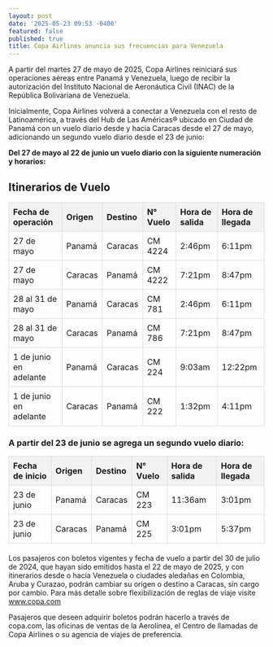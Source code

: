 ```yaml
---
layout: post
date: '2025-05-23 09:53 -0400'
featured: false
published: true
title: Copa Airlines anuncia sus frecuencias para Venezuela
---
```

A partir del martes 27 de mayo de 2025, Copa Airlines reiniciará sus operaciones aéreas entre Panamá y Venezuela, luego de recibir la autorización del Instituto Nacional de Aeronáutica Civil (INAC) de la República 
Bolivariana de Venezuela. 

Inicialmente, Copa Airlines volverá a conectar a Venezuela con el resto de Latinoamérica, a través del Hub de Las Américas® ubicado en Ciudad de Panamá con un vuelo diario desde y hacia Caracas desde el 27 de mayo, adicionando un segundo vuelo diario desde el 23 de junio:  

**Del 27 de mayo al 22 de junio un vuelo diario con la siguiente numeración y horarios:**

<html>
<head>
<title>Itinerarios de Vuelo</title>
<style>
  table {
    width: 100%;
    border-collapse: collapse;
    margin-bottom: 20px;
  }
  th, td {
    border: 1px solid #ddd;
    padding: 8px;
    text-align: left;
  }
  th {
    background-color: #f2f2f2;
  }
</style>
</head>
<body>

  <h2>Itinerarios de Vuelo</h2>

  <table>
    <thead>
      <tr>
        <th>Fecha de operación</th>
        <th>Origen</th>
        <th>Destino</th>
        <th>N° Vuelo</th>
        <th>Hora de salida</th>
        <th>Hora de llegada</th>
      </tr>
    </thead>
    <tbody>
      <tr>
        <td>27 de mayo</td>
        <td>Panamá</td>
        <td>Caracas</td>
        <td>CM 4224</td>
        <td>2:46pm</td>
        <td>6:11pm</td>
      </tr>
      <tr>
        <td>27 de mayo</td>
        <td>Caracas</td>
        <td>Panamá</td>
        <td>CM 4222</td>
        <td>7:21pm</td>
        <td>8:47pm</td>
      </tr>
      <tr>
        <td>28 al 31 de mayo</td>
        <td>Panamá</td>
        <td>Caracas</td>
        <td>CM 781</td>
        <td>2:46pm</td>
        <td>6:11pm</td>
      </tr>
      <tr>
        <td>28 al 31 de mayo</td>
        <td>Caracas</td>
        <td>Panamá</td>
        <td>CM 786</td>
        <td>7:21pm</td>
        <td>8:47pm</td>
      </tr>
      <tr>
        <td>1 de junio en adelante</td>
        <td>Panamá</td>
        <td>Caracas</td>
        <td>CM 224</td>
        <td>9:03am</td>
        <td>12:22pm</td>
      </tr>
      <tr>
        <td>1 de junio en adelante</td>
        <td>Caracas</td>
        <td>Panamá</td>
        <td>CM 222</td>
        <td>1:32pm</td>
        <td>4:11pm</td>
      </tr>
    </tbody>
  </table>

  <h3>A partir del 23 de junio se agrega un segundo vuelo diario:</h3>

  <table>
    <thead>
      <tr>
        <th>Fecha de inicio</th>
        <th>Origen</th>
        <th>Destino</th>
        <th>N° Vuelo</th>
        <th>Hora de salida</th>
        <th>Hora de llegada</th>
      </tr>
    </thead>
    <tbody>
      <tr>
        <td>23 de junio</td>
        <td>Panamá</td>
        <td>Caracas</td>
        <td>CM 223</td>
        <td>11:36am</td>
        <td>3:01pm</td>
      </tr>
      <tr>
        <td>23 de junio</td>
        <td>Caracas</td>
        <td>Panamá</td>
        <td>CM 225</td>
        <td>3:01pm</td>
        <td>5:37pm</td>
      </tr>
    </tbody>
  </table>

</body>
</html>

Los pasajeros con boletos vigentes y fecha de vuelo a partir del 30 de julio de 2024, que hayan sido emitidos hasta el 22 de mayo de 2025, y con itinerarios desde o hacia Venezuela o ciudades aledañas en Colombia, Aruba y Curazao, podrán cambiar su origen o destino a Caracas, sin cargo por cambio. Para más detalle sobre 
flexibilización de reglas de viaje visite www.copa.com 

Pasajeros que deseen adquirir boletos podrán hacerlo a través de copa.com, las oficinas de ventas de la Aerolínea, el Centro de llamadas de Copa Airlines o su agencia de viajes de preferencia.  
